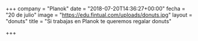 +++
company = "Planok"
date = "2018-07-20T14:36:27+00:00"
fecha = "20 de julio"
image = "https://edu.fintual.com/uploads/donuts.jpg"
layout = "donuts"
title = "Si trabajas en Planok te queremos regalar donuts"

+++
